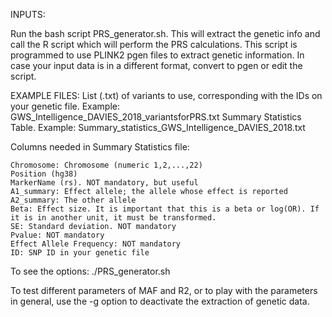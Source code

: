 INPUTS:

Run the bash script PRS_generator.sh. This will extract the genetic info and call the R script which will perform the PRS calculations.
This script is programmed to use PLINK2 pgen files to extract genetic information. In case your input data is in a different format, convert to pgen or edit the script.

EXAMPLE FILES:
    List (.txt) of variants to use, corresponding with the IDs on your genetic file. Example: GWS_Intelligence_DAVIES_2018_variantsforPRS.txt
    Summary Statistics Table. Example: Summary_statistics_GWS_Intelligence_DAVIES_2018.txt

Columns needed in Summary Statistics file:

    Chromosome: Chromosome (numeric 1,2,...,22)
    Position (hg38)
    MarkerName (rs). NOT mandatory, but useful
    A1_summary: Effect allele; the allele whose effect is reported
    A2_summary: The other allele
    Beta: Effect size. It is important that this is a beta or log(OR). If it is in another unit, it must be transformed.
    SE: Standard deviation. NOT mandatory
    Pvalue: NOT mandatory
    Effect Allele Frequency: NOT mandatory
    ID: SNP ID in your genetic file

To see the options: ./PRS_generator.sh

To test different parameters of MAF and R2, or to play with the parameters in general, use the -g option to deactivate the extraction of genetic data.
